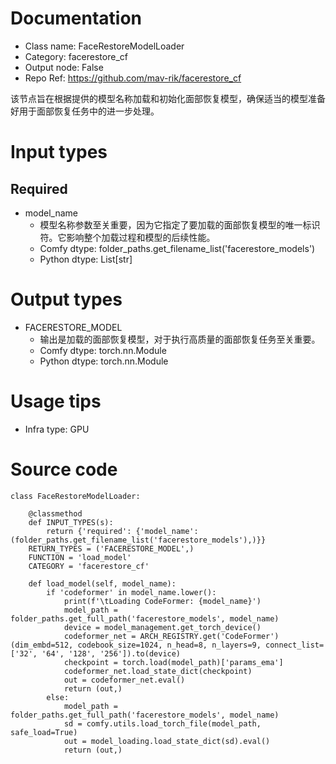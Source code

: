 # Documentation
- Class name: FaceRestoreModelLoader
- Category: facerestore_cf
- Output node: False
- Repo Ref: https://github.com/mav-rik/facerestore_cf

该节点旨在根据提供的模型名称加载和初始化面部恢复模型，确保适当的模型准备好用于面部恢复任务中的进一步处理。

# Input types
## Required
- model_name
    - 模型名称参数至关重要，因为它指定了要加载的面部恢复模型的唯一标识符。它影响整个加载过程和模型的后续性能。
    - Comfy dtype: folder_paths.get_filename_list('facerestore_models')
    - Python dtype: List[str]

# Output types
- FACERESTORE_MODEL
    - 输出是加载的面部恢复模型，对于执行高质量的面部恢复任务至关重要。
    - Comfy dtype: torch.nn.Module
    - Python dtype: torch.nn.Module

# Usage tips
- Infra type: GPU

# Source code
```
class FaceRestoreModelLoader:

    @classmethod
    def INPUT_TYPES(s):
        return {'required': {'model_name': (folder_paths.get_filename_list('facerestore_models'),)}}
    RETURN_TYPES = ('FACERESTORE_MODEL',)
    FUNCTION = 'load_model'
    CATEGORY = 'facerestore_cf'

    def load_model(self, model_name):
        if 'codeformer' in model_name.lower():
            print(f'\tLoading CodeFormer: {model_name}')
            model_path = folder_paths.get_full_path('facerestore_models', model_name)
            device = model_management.get_torch_device()
            codeformer_net = ARCH_REGISTRY.get('CodeFormer')(dim_embd=512, codebook_size=1024, n_head=8, n_layers=9, connect_list=['32', '64', '128', '256']).to(device)
            checkpoint = torch.load(model_path)['params_ema']
            codeformer_net.load_state_dict(checkpoint)
            out = codeformer_net.eval()
            return (out,)
        else:
            model_path = folder_paths.get_full_path('facerestore_models', model_name)
            sd = comfy.utils.load_torch_file(model_path, safe_load=True)
            out = model_loading.load_state_dict(sd).eval()
            return (out,)
```